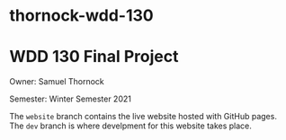 # thornock-wdd-130
# WDD 130 Final Project
Owner: Samuel Thornock

Semester: Winter Semester 2021

The `website` branch contains the live website hosted with GitHub pages. The `dev` branch is where develpment for this website takes place.
